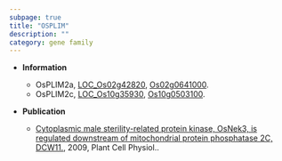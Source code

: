 ```yaml
---
subpage: true
title: "OSPLIM"
description: ""
category: gene family
---
```


* **Information**  
    + OsPLIM2a, [LOC_Os02g42820](http://rice.plantbiology.msu.edu/cgi-bin/ORF_infopage.cgi?orf=LOC_Os02g42820), [Os02g0641000](http://rapdb.dna.affrc.go.jp/viewer/gbrowse_details/irgsp1?name=Os02g0641000).
    + OsPLIM2c, [LOC_Os10g35930](http://rice.plantbiology.msu.edu/cgi-bin/ORF_infopage.cgi?orf=LOC_Os10g35930), [Os10g0503100](http://rapdb.dna.affrc.go.jp/viewer/gbrowse_details/irgsp1?name=Os10g0503100).

* **Publication**  
    + [Cytoplasmic male sterility-related protein kinase, OsNek3, is regulated downstream of mitochondrial protein phosphatase 2C, DCW11.](http://www.ncbi.nlm.nih.gov/pubmed?term=Cytoplasmic+male+sterility-related+protein+kinase,+OsNek3,+is+regulated+downstream+of+mitochondrial+protein+phosphatase+2C,+DCW11.%5BTitle%5D), 2009, Plant Cell Physiol..


